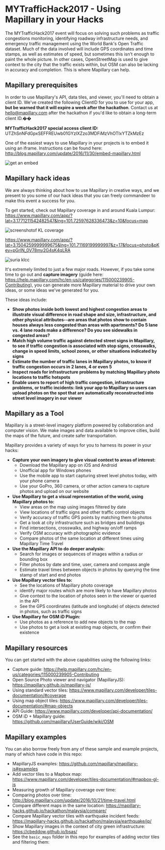 # MYTrafficHack2017 - Using Mapillary in your Hacks

The MYTrafficHack2017 event will focus on solving such problems as traffic congestions monitoring, identifying roadway infrastructure needs, and emergency traffic management using the World Bank's Open Traffic dataset. Much of the data involved will include GPS coordinates and time stamps, as well as estimates of speed, but sometimes this isn't enough to paint the whole picture. In other cases, OpenStreetMap is used to give context to the city that the traffic exists within, but OSM can also be lacking in accuracy and completion. This is where Mapillary can help.

## Mapillary prerequisites

In order to use Mapillary's API, data tiles, and viewer, you'll need to obtain a client ID. We've created the following ClientID for you to use for your app, **but be warned that it will expire a week after the hackathon**. Contact us at [hello@mapillary.com](hello@mapillary.com) after the hackathon if you'd like to obtain a long-term client ID.��

**MYTrafficHack2017 special access client ID:** UTZhSnNFdGpxSEFFREUwb01GYzlXZzo3MDFiMzVhOTIxYTZkMzEz

One of the easiest ways to use Mapillary in your projects is to embed it using an iframe. Instructions can be found here: http://blog.mapillary.com/update/2016/11/30/embed-mapillary.html

![get an embed](https://i.imgur.com/Z7V2E1k.gif)

## Mapillary hack ideas

We are always thinking about how to use Mapillary in creative ways, and we present to you some of our hack ideas that you can freely commandeer to make this event a success for you. 

To get started, check out Mapillary coverage in and around Kuala Lumpur: https://www.mapillary.com/app/?lat=3.1771211542482547&lng=101.72597628336473&z=10&focus=map

![screenshotof KL coverage](https://mapillary-hacks.github.io/hackathon/malaysia/kuala_lumpur.PNG)

https://www.mapillary.com/app/?lat=3.1504259999999675&lng=101.71169199999997&z=17&focus=photo&pKey=pGrIN_0V78my2G4sK4qLRA

![suria klcc](https://d1cuyjsrcm0gby.cloudfront.net/pGrIN_0V78my2G4sK4qLRA/thumb-2048.jpg)

It's extremely limited to just a few major roads. However, if you take some time to go out and **capture imagery** (guide here: https://help.mapillary.com/hc/en-us/categories/115000239905-Contributing), you can generate more Mapillary material to drive your own ideas, or some ideas we've generated for you.

These ideas include:

* **Show photos inside both lowest and highest congestion areas to illustrate visual difference in road shape and size, infrastructure, and other physical attributes--are areas that photos show to contain houses always less congested than areas with apartments? Do 5 lane vs. 4 lane roads make a difference? Do you see sidewalks in congested areas?**
* **Match high volume traffic against detected street signs in Mapillary, to see if traffic congestion is associated with stop signs, crosswalks, change in speed limits, school zones, or other situations indicated by signs**
* **Estimate the number of traffic lanes in Mapillary photos, to know if traffic congestion occurs in 2 lanes, 4 or even 5**
* **Inspect roads for infrastructure problems by matching Mapillary photo locations to traffic hotspots**
* **Enable users to report of high traffic congestion, infrastructure problems, or traffic incidents: link your app to Mapillary so users can upload photos on the spot that are automatically reconstructed into street level imagery in our viewer**

## Mapillary as a Tool

Mapillary is a street-level imagery platform powered by collaboration and computer vision. We make images and data available to improve cities, build the maps of the future, and create safer transportation. 

Mapillary provides a variety of ways for you to harness its power in your hacks:

* **Capture your own imagery to give visual context to areas of interest:**
  * Download the Mapillary app on iOS and Android
  * Unofficial app for Windows phones
  * Use the mobile app to start capturing street level photos today, with your phone camera
  * Use your GoPro, 360 camera, or other action camera to capture photos and upload on our website
* **Use Mapillary to get a visual representation of the world, using Mapillary photos to:**
  * View areas on the map using images filtered by date
  * View locations of traffic signs and other traffic control objects
  * Verify accuracy of traffic GPS points by matching them to photos
  * Get a look at city infrastructure such as bridges and buildings
  * Find intersections, crosswalks, and highway on/off ramps
  * Verify OSM accuracy with photographic evidence
  * Compare photos of the same location at different times using Mapillary Time Travel
* **Use the Mapillary API to do deeper analysis:**
  * Search for images or sequences of images within a radius or bounding box
  * Filter photos by date and time, user, camera and compass angle
  * Estimate travel times between objects in photos by querying the time stamp of start and end photos
* **Use Mapillary vector tiles to:**
  * See the locations of Mapillary photo coverage
  * identify major routes which are more likely to have Mapillary photos
  * Give context to the location of photos seen in the viewer or queried in the API
  * See the GPS coordinates (latitude and longitude) of objects detected in photos, such as traffic signs
* **Use Mapillary for OSM iD Plugin:**
  * Use photos as a reference to add new objects to the map
  * Use photos to get a look at existing map objects, or confirm their existence

## Mapillary resources

You can get started with the above capabilities using the following links:

* Capture guide: https://help.mapillary.com/hc/en-us/categories/115000239905-Contributing
* Open Source Photo viewer and navigator (MapillaryJS): https://mapillary.github.io/mapillary-js/
* Using standard vector tiles: https://www.mapillary.com/developer/tiles-documentation/#coverage
* Using map object tiles: https://www.mapillary.com/developer/tiles-documentation/#map-objects
* API Guide: https://www.mapillary.com/developer/api-documentation/
* OSM iD + Mapillary guide: https://github.com/mapillary/UserGuide/wiki/OSM

## Mapillary examples

You can also borrow freely from any of these sample and example projects, many of which have code in this repo:

* MapillaryJS examples: https://github.com/mapillary/mapillary-js#examples
* Add vector tiles to a Mapbox map: https://www.mapillary.com/developer/tiles-documentation/#mapbox-gl-js
* Measuring growth of Mapillary coverage over time: 
* Comparing photos over time: http://blog.mapillary.com/update/2016/10/21/time-travel.html
* Compare different maps in the same location: https://mapillary-hacks.github.io/hackathon/malaysia/compare/
* Compare Mapillary vector tiles with earthquake incident feeds: https://mapillary-hacks.github.io/hackathon/malaysia/earthquake/jp/
* Show Mapillary images in the context of city green infrastructure: https://cbeddow.github.io/bsas/
* See the `basic_maps` folder in this repo for examples of adding vector tiles and filtering them: 
 
